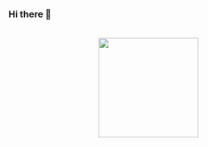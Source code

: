 ### Hi there 👋
<div align items="normal">
<div style="display: inline_block"><br>
<div align items="normal">
  <div align="center">
  <img height="180em" src="https://github-readme-stats.vercel.app/api/top-langs/?username=thybiagio&layout=compact&langs_count=7&theme=dark"/>
</div>
